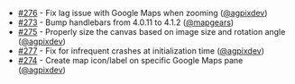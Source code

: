  * [#276](https://github.com/mapgears/ol3-google-maps/pull/276) - Fix lag issue with Google Maps when zooming ([@agpixdev](https://github.com/agpixdev))
 * [#273](https://github.com/mapgears/ol3-google-maps/pull/273) - Bump handlebars from 4.0.11 to 4.1.2 ([@mapgears](https://github.com/mapgears))
 * [#275](https://github.com/mapgears/ol3-google-maps/pull/275) - Properly size the canvas based on image size and rotation angle ([@agpixdev](https://github.com/agpixdev))
 * [#277](https://github.com/mapgears/ol3-google-maps/pull/277) - Fix for infrequent crashes at initialization time ([@agpixdev](https://github.com/agpixdev))
 * [#274](https://github.com/mapgears/ol3-google-maps/pull/274) - Create map icon/label on specific Google Maps pane ([@agpixdev](https://github.com/agpixdev))
